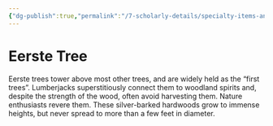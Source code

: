 ```yaml
---
{"dg-publish":true,"permalink":"/7-scholarly-details/specialty-items-and-materials/plants-and-fungi/eerste-tree/","noteIcon":""}
---
```


# Eerste Tree

Eerste trees tower above most other trees, and are widely held as the “first trees”. Lumberjacks superstitiously connect them to woodland spirits and, despite the strength of the wood, often avoid harvesting them. Nature enthusiasts revere them. These silver-barked hardwoods grow to immense heights, but never spread to more than a few feet in diameter.